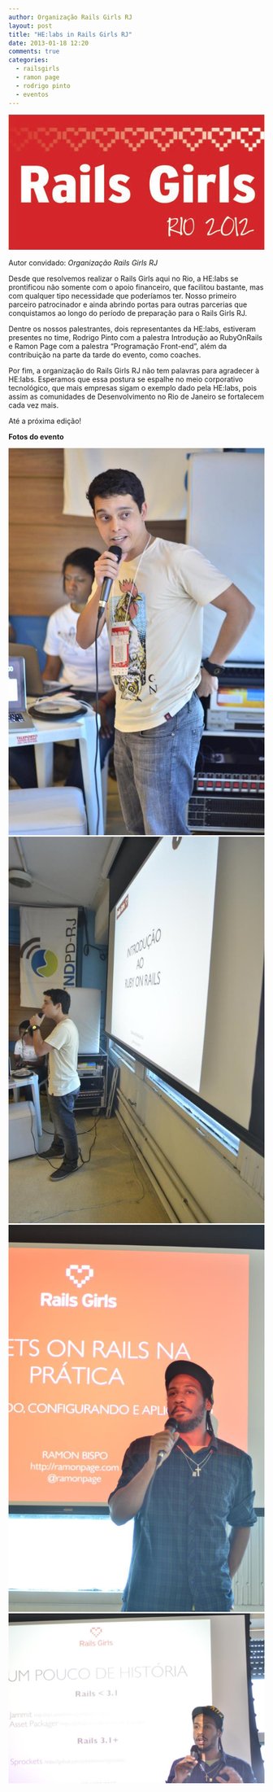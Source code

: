 ```yaml
---
author: Organização Rails Girls RJ
layout: post
title: "HE:labs in Rails Girls RJ"
date: 2013-01-18 12:20
comments: true
categories:
  - railsgirls
  - ramon page
  - rodrigo pinto
  - eventos
---
```

![image](/images/posts/rails-gils-logo.png)

Autor convidado: _Organização Rails Girls RJ_
<!--more-->

Desde que resolvemos realizar o Rails Girls aqui no Rio, a HE:labs se prontificou não somente
com o apoio financeiro, que facilitou bastante, mas com qualquer tipo necessidade que
poderíamos ter. Nosso primeiro parceiro patrocinador e ainda abrindo portas para outras
parcerias que conquistamos ao longo do período de preparação para o Rails Girls RJ.

Dentre os nossos palestrantes, dois representantes da HE:labs, estiveram presentes no time,
Rodrigo Pinto com a palestra Introdução ao RubyOnRails e Ramon Page com a palestra
“Programação Front-end”, além da contribuição na parte da tarde do evento, como coaches.

Por fim, a organização do Rails Girls RJ não tem palavras para agradecer à HE:labs. Esperamos
que essa postura se espalhe no meio corporativo tecnológico, que mais empresas sigam o
exemplo dado pela HE:labs, pois assim as comunidades de Desenvolvimento no Rio de Janeiro
se fortalecem cada vez mais.

Até a próxima edição!

__Fotos do evento__

![image](/images/posts/rails-gils-rodrigo-pinto.jpg)
![image](/images/posts/rails-gils-rodrigo-pinto-2.jpg)
![image](/images/posts/rails-gils-ramon-page.jpg)
![image](/images/posts/rails-gils-ramon-page-2.jpg)
